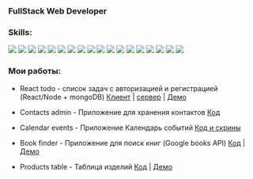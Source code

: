 ### FullStack Web Developer
### Skills:
![](https://camo.githubusercontent.com/4eafda544a691712341fb16b79c0bcea8aa6a060683172a64209af4690103ec4/68747470733a2f2f696d672e736869656c64732e696f2f62616467652f2d48544d4c2d79656c6c6f773f7374796c653d666f722d7468652d6261646765266c6f676f3d48544d4c35266c6f676f436f6c6f723d6f72616e6765)
![](https://camo.githubusercontent.com/2fc416c6da1a60389de0c0a8b2800572733edbd60defea74fbaf05830ec2770f/68747470733a2f2f696d672e736869656c64732e696f2f62616467652f2d4353532d626c75653f7374796c653d666f722d7468652d6261646765266c6f676f3d48544d4c35266c6f676f436f6c6f723d7768697465)
![](https://camo.githubusercontent.com/04aef8b5ddb04c6737ebc30fbdcf9960f8f1694600c4a8acb82bee58a198dcde/68747470733a2f2f696d672e736869656c64732e696f2f62616467652f2d4a6176615363726970742d3039303930393f7374796c653d666f722d7468652d6261646765266c6f676f3d6a617661736372697074266c6f676f436f6c6f723d79656c6c6f77)
![](https://camo.githubusercontent.com/8bf7a89189dbdfce875e89589a569e5b2e2c0eb04f2cae7ae0414900b58b33fc/68747470733a2f2f696d672e736869656c64732e696f2f62616467652f2d52656163742d3039303930393f7374796c653d666f722d7468652d6261646765266c6f676f3d7265616374266c6f676f436f6c6f723d303046464646)
![](https://camo.githubusercontent.com/cfd19989d01d740cc257d0684478f0ce9047514e2113b7d348a43b251aea6046/68747470733a2f2f696d672e736869656c64732e696f2f62616467652f2d52656475782d3039303930393f7374796c653d666f722d7468652d6261646765266c6f676f3d7265647578266c6f676f436f6c6f723d384132424532)
![](https://camo.githubusercontent.com/b770b88f41b19c7340054c87c0306465cae0e63b22fd98500d0943923e96cb4a/68747470733a2f2f696d672e736869656c64732e696f2f62616467652f2d52656475785f5468756e6b2d3433303039383f7374796c653d666f722d7468652d6261646765266c6f676f3d5265647578266c6f676f436f6c6f723d7768697465)
![](https://camo.githubusercontent.com/9ffca7e2b8e8be50670190cd78a9f0ea15802987d52da6aab578cbb2b6422f0b/68747470733a2f2f696d672e736869656c64732e696f2f62616467652f2d5265616374526f757465722d3039303930393f7374796c653d666f722d7468652d6261646765266c6f676f3d5265616374526f75746572266c6f676f436f6c6f723d72656164)
![](https://camo.githubusercontent.com/7f4931495ba3a8b88b75935ec00486ccb40d30b8d613829df0bdf86eaf2d8abb/68747470733a2f2f696d672e736869656c64732e696f2f62616467652f2d4e6f64656a732d3433383533643f7374796c653d666f722d7468652d6261646765266c6f676f3d4e6f64652e6a73266c6f676f436f6c6f723d7768697465)
![](https://camo.githubusercontent.com/ba269327f510e5f7e79be3a71df34530f7a8b577c7321f264e4c4f19a8e25e05/68747470733a2f2f696d672e736869656c64732e696f2f62616467652f2d657870726573732d3039303930393f7374796c653d666f722d7468652d6261646765266c6f676f3d65787072657373266c6f676f436f6c6f723d677265656e)
![](https://camo.githubusercontent.com/8451af5313ddf817de199850297b6468e3d80559c4a83c62a2addea4875e588c/68747470733a2f2f696d672e736869656c64732e696f2f62616467652f2d4d6f6e676f44422d3039303930393f7374796c653d666f722d7468652d6261646765266c6f676f3d6d6f6e676f6462266c6f676f436f6c6f723d67726565)
![](https://camo.githubusercontent.com/647103f3ee3cefb15880c89d3dff96dd83995f573f81acbc044b6d8b7eb4682f/68747470733a2f2f696d672e736869656c64732e696f2f62616467652f2d6d6f6e676f6f73652d3039303930393f7374796c653d666f722d7468652d6261646765266c6f676f3d6d6f6e676f6f7365266c6f676f436f6c6f723d343743354642)
![](https://camo.githubusercontent.com/834a5f652778bef59bcb3cdb51a8506975b865b8dce7b1875d4793d72e5e9271/68747470733a2f2f696d672e736869656c64732e696f2f62616467652f2d4d7953716c2d3039303930393f7374796c653d666f722d7468652d6261646765266c6f676f3d6d7953716c266c6f676f436f6c6f723d303066666666)
![](https://camo.githubusercontent.com/324ecb8e3920e6c4826b60f2afd553c8a1b6ea87782030de0eaa65bb8c8b2919/68747470733a2f2f696d672e736869656c64732e696f2f62616467652f2d4769742d4630353033323f7374796c653d666f722d7468652d6261646765266c6f676f3d676974266c6f676f436f6c6f723d7768697465)
![](https://camo.githubusercontent.com/c777b6d659c7394afd4d87176a1b19822831c48a07350c85e2b66159106d4b0b/68747470733a2f2f696d672e736869656c64732e696f2f7374617469632f76313f7374796c653d666f722d7468652d6261646765266d6573736167653d47697448756226636f6c6f723d303030303030266c6f676f3d476974487562266c6f676f436f6c6f723d464646464646266c6162656c3d)
![](https://camo.githubusercontent.com/56e163ebf3bffcf0a76e2dc8fbc23f0063b1b7af9711b2f723a4272d8d814a80/68747470733a2f2f696d672e736869656c64732e696f2f62616467652f2d5765627061636b2d626c75653f7374796c653d666f722d7468652d6261646765)
![](https://camo.githubusercontent.com/9ceba9016d3009a2a32bb9d2a716ba93ee8496bdd9f4fb8c9c67dbf24ba21977/68747470733a2f2f696d672e736869656c64732e696f2f62616467652f2d4d6174657269616c55492d3039303930393f7374796c653d666f722d7468652d6261646765266c6f676f3d6d6174657269616c5549266c6f676f436f6c6f723d343743354642)
![](https://camo.githubusercontent.com/8cc0003cb468836e5412bef3a3a220bb9dd8cca833b340dd8f6600af7336257f/68747470733a2f2f696d672e736869656c64732e696f2f62616467652f2d7374796c65642d2d636f6d706f6e656e74732d677265656e3f7374796c653d666f722d7468652d6261646765)
![](https://camo.githubusercontent.com/709e211a1661cd63e675035bcba203faaa272d057887aee138e1c2d4f634c48b/68747470733a2f2f696d672e736869656c64732e696f2f62616467652f2d4669676d612d726762283234322c2037382c203330293f7374796c653d666f722d7468652d6261646765266c6f676f3d6669676d61266c6f676f436f6c6f723d7768697465)

### Мои работы:

* React todo - список задач с авторизацией и регистрацией (React/Node + mongoDB) [Клиент](https://github.com/irzakhanov/react-todo) | [сервер](https://github.com/irzakhanov/react-todo-server) | [Демо](https://irzakhanov.github.io/react-todo/)

* Contacts admin - Приложение для хранения контактов [Код](https://github.com/irzakhanov/contacts-admin)

* Calendar events - Приложение Календарь событий [Код и скрины](https://github.com/irzakhanov/calendar-events)

* Book finder - Приложение для поиск книг (Google books API) [Код](https://github.com/irzakhanov/book-finder) | [Демо](https://irzakhanov.github.io/book-finder/)

* Products table - Таблица изделий [Код](https://github.com/irzakhanov/products-table) | [Демо](https://irzakhanov.github.io/products-table)
